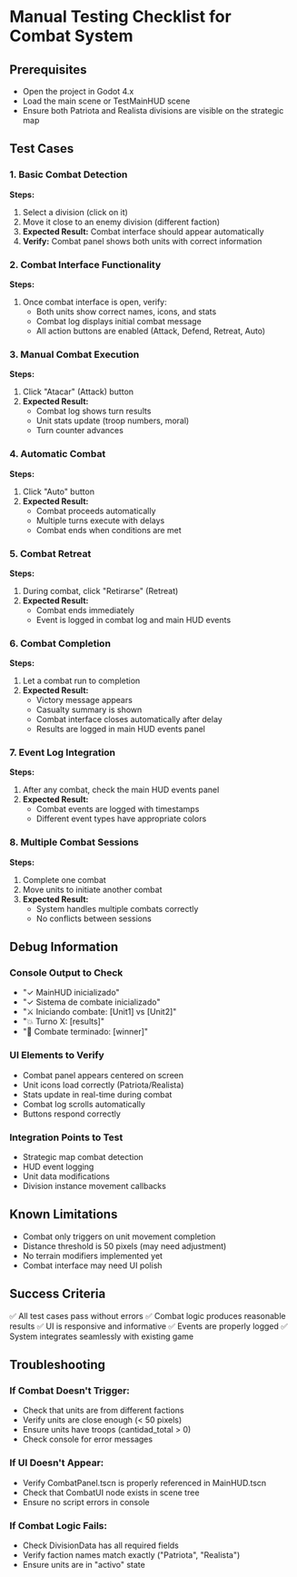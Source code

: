 # Manual Testing Checklist for Combat System

## Prerequisites
- Open the project in Godot 4.x
- Load the main scene or TestMainHUD scene
- Ensure both Patriota and Realista divisions are visible on the strategic map

## Test Cases

### 1. Basic Combat Detection
**Steps:**
1. Select a division (click on it)
2. Move it close to an enemy division (different faction)
3. **Expected Result:** Combat interface should appear automatically
4. **Verify:** Combat panel shows both units with correct information

### 2. Combat Interface Functionality
**Steps:**
1. Once combat interface is open, verify:
   - Both units show correct names, icons, and stats
   - Combat log displays initial combat message
   - All action buttons are enabled (Attack, Defend, Retreat, Auto)

### 3. Manual Combat Execution
**Steps:**
1. Click "Atacar" (Attack) button
2. **Expected Result:** 
   - Combat log shows turn results
   - Unit stats update (troop numbers, moral)
   - Turn counter advances

### 4. Automatic Combat
**Steps:**
1. Click "Auto" button
2. **Expected Result:**
   - Combat proceeds automatically
   - Multiple turns execute with delays
   - Combat ends when conditions are met

### 5. Combat Retreat
**Steps:**
1. During combat, click "Retirarse" (Retreat)
2. **Expected Result:**
   - Combat ends immediately
   - Event is logged in combat log and main HUD events

### 6. Combat Completion
**Steps:**
1. Let a combat run to completion
2. **Expected Result:**
   - Victory message appears
   - Casualty summary is shown
   - Combat interface closes automatically after delay
   - Results are logged in main HUD events panel

### 7. Event Log Integration
**Steps:**
1. After any combat, check the main HUD events panel
2. **Expected Result:**
   - Combat events are logged with timestamps
   - Different event types have appropriate colors

### 8. Multiple Combat Sessions
**Steps:**
1. Complete one combat
2. Move units to initiate another combat
3. **Expected Result:**
   - System handles multiple combats correctly
   - No conflicts between sessions

## Debug Information

### Console Output to Check
- "✓ MainHUD inicializado"
- "✓ Sistema de combate inicializado" 
- "⚔ Iniciando combate: [Unit1] vs [Unit2]"
- "💥 Turno X: [results]"
- "🏁 Combate terminado: [winner]"

### UI Elements to Verify
- Combat panel appears centered on screen
- Unit icons load correctly (Patriota/Realista)
- Stats update in real-time during combat
- Combat log scrolls automatically
- Buttons respond correctly

### Integration Points to Test
- Strategic map combat detection
- HUD event logging
- Unit data modifications
- Division instance movement callbacks

## Known Limitations
- Combat only triggers on unit movement completion
- Distance threshold is 50 pixels (may need adjustment)
- No terrain modifiers implemented yet
- Combat interface may need UI polish

## Success Criteria
✅ All test cases pass without errors
✅ Combat logic produces reasonable results
✅ UI is responsive and informative
✅ Events are properly logged
✅ System integrates seamlessly with existing game

## Troubleshooting

### If Combat Doesn't Trigger:
- Check that units are from different factions
- Verify units are close enough (< 50 pixels)
- Ensure units have troops (cantidad_total > 0)
- Check console for error messages

### If UI Doesn't Appear:
- Verify CombatPanel.tscn is properly referenced in MainHUD.tscn
- Check that CombatUI node exists in scene tree
- Ensure no script errors in console

### If Combat Logic Fails:
- Check DivisionData has all required fields
- Verify faction names match exactly ("Patriota", "Realista")
- Ensure units are in "activo" state